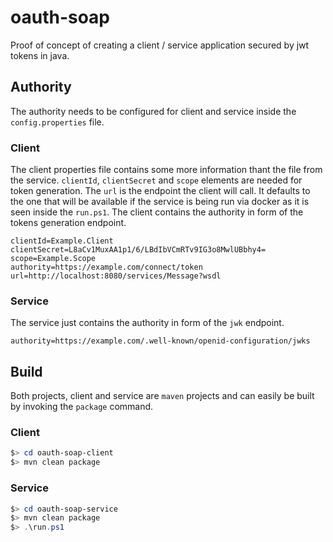 # oauth-soap
Proof of concept of creating a client / service application secured by jwt tokens in java.

## Authority
The authority needs to be configured for client and service inside the `config.properties` file.

### Client
The client properties file contains some more information thant the file from the service. `clientId`, `clientSecret` and `scope` elements are needed for token generation. The `url` is the endpoint the client will call. It defaults to the one that will be available if the service is being run via docker as it is seen inside the `run.ps1`. The client contains the authority in form of the tokens generation endpoint.

~~~properties
clientId=Example.Client
clientSecret=L8aCv1MuxAA1p1/6/LBdIbVCmRTv9IG3o8MwlUBbhy4=
scope=Example.Scope
authority=https://example.com/connect/token
url=http://localhost:8080/services/Message?wsdl
~~~

### Service
The service just contains the authority in form of the `jwk` endpoint.

~~~properties
authority=https://example.com/.well-known/openid-configuration/jwks
~~~

## Build
Both projects, client and service are `maven` projects and can easily be built by invoking the `package` command.

### Client
~~~ps1
$> cd oauth-soap-client
$> mvn clean package
~~~

### Service
~~~ps1
$> cd oauth-soap-service
$> mvn clean package
$> .\run.ps1
~~~
